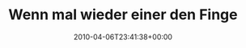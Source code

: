 ---
retweeted: false
source: <a href="http://twitter.com" rel="nofollow">Twitter Web Client</a>
entities:
  hashtags: []
  symbols: []
  user_mentions:
  - name: Aza Raskin
    screen_name: azaaza
    indices:
    - '49'
    - '56'
    id_str: '534677003'
    id: '534677003'
  urls: []
display_text_range:
- '0'
- '122'
favorite_count: '0'
id_str: '11725515198'
truncated: false
retweet_count: '0'
id: '11725515198'
created_at: Tue Apr 06 23:41:38 +0000 2010
favorited: false
full_text: 'Wenn mal wieder einer den Finger drauf hat, dann [@azaaza](https://twitter.com/azaaza):
  Know When to Stop Designing, Quantitatively http://bit.ly/boKJlY'
lang: de
tags:
- pesos:twitter
date: '2010-04-06T23:41:38+00:00'
src: https://twitter.com/bascht/status/11725515198
original_url: https://twitter.com/bascht/status/11725515198
type: twitter_tweet
text: 'Wenn mal wieder einer den Finger drauf hat, dann [@azaaza](https://twitter.com/azaaza):
  Know When to Stop Designing, Quantitatively http://bit.ly/boKJlY'
title: Wenn mal wieder einer den Finge

---